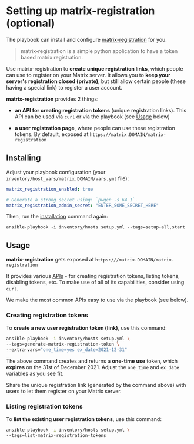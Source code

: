 # Setting up matrix-registration (optional)

The playbook can install and configure [matrix-registration](https://github.com/ZerataX/matrix-registration) for you.

> matrix-registration is a simple python application to have a token based matrix registration.

Use matrix-registration to **create unique registration links**, which people can use to register on your Matrix server. It allows you to **keep your server's registration closed (private)**, but still allow certain people (these having a special link) to register a user account.

**matrix-registration** provides 2 things:

- **an API for creating registration tokens** (unique registration links). This API can be used via `curl` or via the playbook (see [Usage](#usage) below)

- **a user registration page**, where people can use these registration tokens. By default, exposed at `https://matrix.DOMAIN/matrix-registration`


## Installing

Adjust your playbook configuration (your `inventory/host_vars/matrix.DOMAIN/vars.yml` file):

```yaml
matrix_registration_enabled: true

# Generate a strong secret using: `pwgen -s 64 1`.
matrix_registration_admin_secret: "ENTER_SOME_SECRET_HERE"
```

Then, run the [installation](installing.md) command again:

```
ansible-playbook -i inventory/hosts setup.yml --tags=setup-all,start
```


## Usage

**matrix-registration** gets exposed at `https:///matrix.DOMAIN/matrix-registration`

It provides various [APIs](https://github.com/ZerataX/matrix-registration/wiki/api) - for creating registration tokens, listing tokens, disabling tokens, etc. To make use of all of its capabilities, consider using `curl`.

We make the most common APIs easy to use via the playbook (see below).


### Creating registration tokens

To **create a new user registration token (link)**, use this command:

```bash
ansible-playbook -i inventory/hosts setup.yml \
--tags=generate-matrix-registration-token \
--extra-vars="one_time=yes ex_date=2021-12-31"
```

The above command creates and returns a **one-time use** token, which **expires** on the 31st of December 2021.
Adjust the `one_time` and `ex_date` variables as you see fit.

Share the unique registration link (generated by the command above) with users to let them register on your Matrix server.


### Listing registration tokens

To **list the existing user registration tokens**, use this command:

```bash
ansible-playbook -i inventory/hosts setup.yml \
--tags=list-matrix-registration-tokens
```
